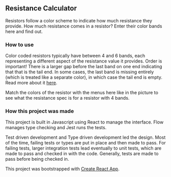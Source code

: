 ## Resistance Calculator

Resistors follow a color scheme to indicate how much resistance they provide.
How much resistance comes in a resistor? Enter their color bands here and find
out.

### How to use

Color coded resistors typically have between 4 and 6 bands, each representing a
different aspect of the resistance value it provides. Order is important!
There is a larger gap before the last band on one end indicating that that is
the tail end. In some cases, the last band is missing entirely (which is
treated like a separate color), in which case the tail end is empty. Read more
about it [here](https://en.wikipedia.org/wiki/Electronic_color_code).

Match the colors of the resistor with the menus here like in the picture to see
what the resistance spec is for a resistor with 4 bands.

### How this project was made

This project is built in Javascript using React to manage the interface. Flow
manages type checking and Jest runs the tests.

Test driven development and Type driven development led the design. Most of the
time, failing tests or types are put in place and then made to pass. For
failing tests, larger integration tests lead eventually to unit tests, which
are made to pass and checked in with the code. Generally, tests are made to
pass before being checked in.

This project was bootstrapped with [Create React App](https://github.com/facebookincubator/create-react-app).

